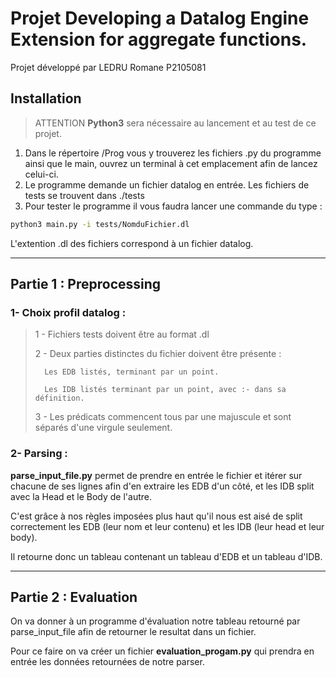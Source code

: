 # Projet Developing a Datalog Engine Extension for aggregate functions.

Projet développé par LEDRU Romane P2105081

## Installation

> ATTENTION **Python3** sera nécessaire au lancement et au test de ce projet. 

1. Dans le répertoire /Prog vous y trouverez les fichiers .py du programme ainsi que le main, ouvrez un terminal à cet emplacement afin de lancez celui-ci.
2. Le programme demande un fichier datalog en entrée. Les fichiers de tests se trouvent dans ./tests
3. Pour tester le programme il vous faudra lancer une commande du type : 

```bash 
python3 main.py -i tests/NomduFichier.dl
```

L'extention .dl des fichiers correspond à un fichier datalog. 

---


## Partie 1 : Preprocessing 

### 1-  Choix profil datalog : 
> 
> 1 - Fichiers tests doivent être au format .dl
>
> 2 - Deux parties distinctes du fichier doivent être présente : 
>
>       Les EDB listés, terminant par un point.
> 
>       Les IDB listés terminant par un point, avec :- dans sa définition.
>
> 3 - Les prédicats commencent tous par une majuscule et sont séparés d'une virgule seulement.

### 2- Parsing : 

**parse_input_file.py** permet de prendre en entrée le fichier et itérer sur chacune de ses lignes afin d'en extraire les EDB d'un côté, et les IDB split avec la Head et le Body de l'autre.

C'est grâce à nos règles imposées plus haut qu'il nous est aisé de split correctement les EDB (leur nom et leur contenu) et les IDB (leur head et leur body).

Il retourne donc un tableau contenant un tableau d'EDB et un tableau d'IDB. 

---


## Partie 2 : Evaluation

On va donner à un programme d'évaluation notre tableau retourné par parse_input_file afin de retourner le resultat dans un fichier. 

Pour ce faire on va créer un fichier **evaluation_progam.py** qui prendra en entrée les données retournées de notre parser.
